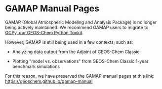 # GAMAP Manual Pages

GAMAP (Global Atmospheric Modeling and Analysis Package) is no longer
being actively maintained.  We recommend GAMAP users to migrate to
[GCPy, our GEOS-Chem Python Tookit](https://gcpy.readthedocs.io).

However, GAMAP is still being used in a few contexts, such as:

  - Analyzing data output from the Adjoint of GEOS-Chem Classic
  
  - Plotting "model vs. observations" from GEOS-Chem Classic 1-year
  benchmark simulations
  
For this reason, we have preserved the GAMAP manual pages at this
link: https://geoschem.github.io/gamap-manual






